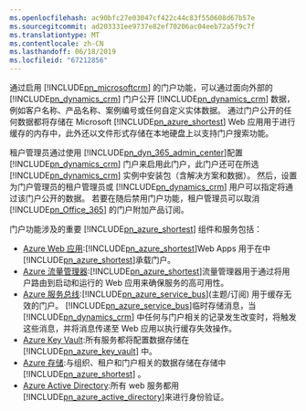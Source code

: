 ```yaml
---
ms.openlocfilehash: ac90bfc27e03047cf422c44c83f550608d67b57e
ms.sourcegitcommit: ad203331ee9737e82ef70206ac04eeb72a5f9c7f
ms.translationtype: MT
ms.contentlocale: zh-CN
ms.lasthandoff: 06/18/2019
ms.locfileid: "67212856"
---
```

通过启用 [!INCLUDE[pn_microsoftcrm](pn-microsoftcrm.md)] 的门户功能，可以通过面向外部的 [!INCLUDE[pn_dynamics_crm](pn-dynamics-crm.md)] 门户公开 [!INCLUDE[pn_dynamics_crm](pn-dynamics-crm.md)] 数据，例如客户名称、产品名称、案例编号或任何自定义实体数据。 通过门户公开的任何数据都将存储在 Microsoft [!INCLUDE[pn_azure_shortest](pn-azure-shortest.md)] Web 应用用于进行缓存的内存中，此外还以文件形式存储在本地硬盘上以支持门户搜索功能。

租户管理员通过使用 [!INCLUDE[pn_dyn_365_admin_center](../includes/pn-dyn-365-admin-center.md)]配置 [!INCLUDE[pn_dynamics_crm](pn-dynamics-crm.md)] 门户来启用此门户，此门户还可在所选 [!INCLUDE[pn_dynamics_crm](pn-dynamics-crm.md)] 实例中安装包（含解决方案和数据）。 然后，设置为门户管理员的租户管理员或 [!INCLUDE[pn_dynamics_crm](pn-dynamics-crm.md)] 用户可以指定将通过该门户公开的数据。 若要在随后禁用门户功能，租户管理员可以取消 [!INCLUDE[pn_Office_365](pn-office-365.md)] 的门户附加产品订阅。

门户功能涉及的重要 [!INCLUDE[pn_azure_shortest](pn-azure-shortest.md)] 组件和服务包括：
- [Azure Web 应用](https://azure.microsoft.com/services/app-service/web/):[!INCLUDE[pn_azure_shortest](pn-azure-shortest.md)]Web Apps 用于在中[!INCLUDE[pn_azure_shortest](pn-azure-shortest.md)]承载门户。
- [Azure 流量管理器](https://azure.microsoft.com/services/traffic-manager/):[!INCLUDE[pn_azure_shortest](pn-azure-shortest.md)]流量管理器用于通过将用户路由到启动和运行的 Web 应用来确保服务的高可用性。 
- [Azure 服务总线](https://azure.microsoft.com/services/service-bus/):[!INCLUDE[pn_azure_service_bus](pn-azure-service-bus.md)](主题/订阅) 用于缓存无效的门户。 [!INCLUDE[pn_azure_service_bus](pn-azure-service-bus.md)]临时存储消息，当 [!INCLUDE[pn_dynamics_crm](pn-dynamics-crm.md)] 中任何与门户相关的记录发生改变时，将触发这些消息，并将消息传递至 Web 应用以执行缓存失效操作。 
- [Azure Key Vault](https://azure.microsoft.com/services/key-vault/):所有服务都将配置数据存储在 [!INCLUDE[pn_azure_key_vault](pn_azure_key_vault.md)] 中。
- [Azure 存储](https://azure.microsoft.com/services/storage/):与组织、租户和门户相关的数据存储在存储中[!INCLUDE[pn_azure_shortest](pn-azure-shortest.md)] 。
- [Azure Active Directory](https://azure.microsoft.com/services/active-directory/):所有 web 服务都用[!INCLUDE[pn_azure_active_directory](pn-azure-active-directory.md)]来进行身份验证。
